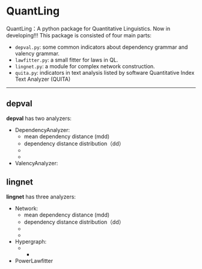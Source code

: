 # QuantLing
QuantLing：A python package for Quantitative Linguistics.
Now in developing!!!
This package is consisted of four main parts:
- `depval.py`: some common indicators about dependency grammar and valency grammar.
- `lawfitter.py`: a small fitter for laws in QL.
- `lingnet.py`: a module for complex network construction.
- `quita.py`:  indicators in text analysis listed by software Quantitative Index Text Analyzer (QUITA)
---
## depval
**depval** has two analyzers:
- DependencyAnalyzer:
    - mean dependency distance (mdd)
    - dependency distance distribution（dd）
    - 
    - 
- ValencyAnalyzer:
    
## lingnet
**lingnet** has three analyzers:
- Network:
    - mean dependency distance (mdd)
    - dependency distance distribution（dd）
    - 
    - 
- Hypergraph:
    - -
- PowerLawfitter

